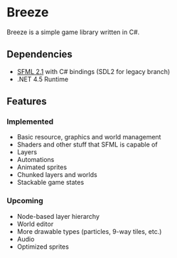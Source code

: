 Breeze
======

Breeze is a simple game library written in C#.

Dependencies
------

- [SFML 2.1](http://www.sfml-dev.org/download.php) with C# bindings (SDL2 for legacy branch)
- .NET 4.5 Runtime

Features
------

### Implemented

- Basic resource, graphics and world management
- Shaders and other stuff that SFML is capable of
- Layers
- Automations
- Animated sprites
- Chunked layers and worlds
- Stackable game states

### Upcoming

- Node-based layer hierarchy
- World editor
- More drawable types (particles, 9-way tiles, etc.)
- Audio
- Optimized sprites
